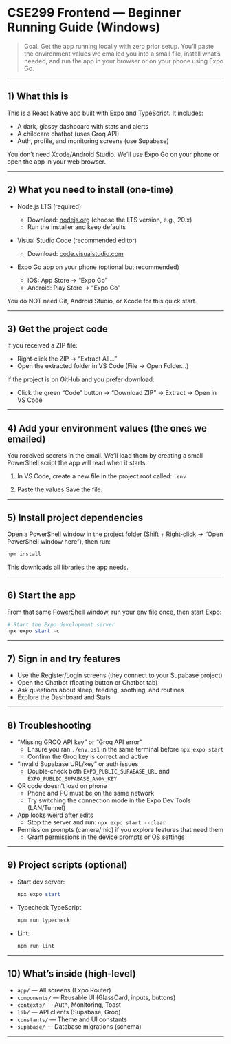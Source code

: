 ﻿# CSE299 Frontend — Beginner Running Guide (Windows)

> Goal: Get the app running locally with zero prior setup. You’ll paste the environment values we emailed you into a small file, install what’s needed, and run the app in your browser or on your phone using Expo Go.

---

## 1) What this is

This is a React Native app built with Expo and TypeScript. It includes:

- A dark, glassy dashboard with stats and alerts
- A childcare chatbot (uses Groq API)
- Auth, profile, and monitoring screens (use Supabase)

You don’t need Xcode/Android Studio. We’ll use Expo Go on your phone or open the app in your web browser.

---

## 2) What you need to install (one-time)

- Node.js LTS (required)
  - Download: [nodejs.org](https://nodejs.org/en) (choose the LTS version, e.g., 20.x)
  - Run the installer and keep defaults

- Visual Studio Code (recommended editor)
  - Download: [code.visualstudio.com](https://code.visualstudio.com/)

- Expo Go app on your phone (optional but recommended)
  - iOS: App Store → “Expo Go”
  - Android: Play Store → “Expo Go”

You do NOT need Git, Android Studio, or Xcode for this quick start.

---

## 3) Get the project code

If you received a ZIP file:

- Right‑click the ZIP → “Extract All…”
- Open the extracted folder in VS Code (File → Open Folder…)

If the project is on GitHub and you prefer download:

- Click the green “Code” button → “Download ZIP” → Extract → Open in VS Code

---

## 4) Add your environment values (the ones we emailed)

You received secrets in the email. We’ll load them by creating a small PowerShell script the app will read when it starts.

1) In VS Code, create a new file in the project root called: `.env`

2) Paste the values 
Save the file.
---

## 5) Install project dependencies

Open a PowerShell window in the project folder (Shift + Right‑click → “Open PowerShell window here”), then run:

```powershell
npm install
```

This downloads all libraries the app needs.

---

## 6) Start the app

From that same PowerShell window, run your env file once, then start Expo:

```powershell
# Start the Expo development server
npx expo start -c
```



---

## 7) Sign in and try features

- Use the Register/Login screens (they connect to your Supabase project)
- Open the Chatbot (floating button or Chatbot tab)
- Ask questions about sleep, feeding, soothing, and routines
- Explore the Dashboard and Stats

---

## 8) Troubleshooting

- “Missing GROQ API key” or “Groq API error”
  - Ensure you ran `./env.ps1` in the same terminal before `npx expo start`
  - Confirm the Groq key is correct and active
- “Invalid Supabase URL/key” or auth issues
  - Double‑check both `EXPO_PUBLIC_SUPABASE_URL` and `EXPO_PUBLIC_SUPABASE_ANON_KEY`
- QR code doesn’t load on phone
  - Phone and PC must be on the same network
  - Try switching the connection mode in the Expo Dev Tools (LAN/Tunnel)
- App looks weird after edits
  - Stop the server and run: `npx expo start --clear`
- Permission prompts (camera/mic) if you explore features that need them
  - Grant permissions in the device prompts or OS settings

---

## 9) Project scripts (optional)

- Start dev server:

  ```powershell
  npx expo start
  ```

- Typecheck TypeScript:

  ```powershell
  npm run typecheck
  ```

- Lint:

  ```powershell
  npm run lint
  ```

---

## 10) What’s inside (high‑level)

- `app/` — All screens (Expo Router)
- `components/` — Reusable UI (GlassCard, inputs, buttons)
- `contexts/` — Auth, Monitoring, Toast
- `lib/` — API clients (Supabase, Groq)
- `constants/` — Theme and UI constants
- `supabase/` — Database migrations (schema)

---





